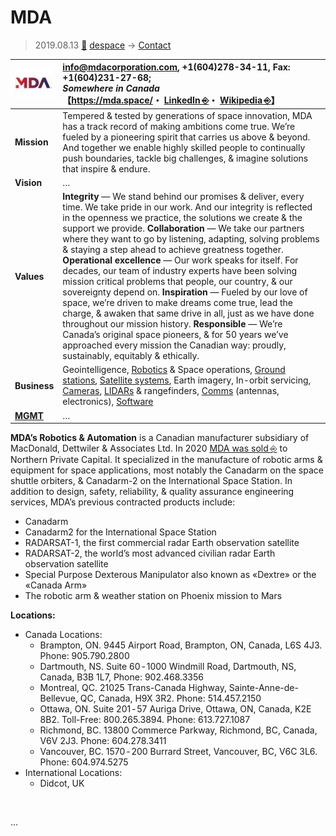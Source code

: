 # MDA
> 2019.08.13 [🚀](../../index/index.md) [despace](../index.md) → [Contact](../contact.md)

|[![](../f/contact/m/mda_logo1_thumb.webp)](../f/contact/m/mda_logo1.webp)|<info@mdacorporation.com>, +1(604)278-34-11, Fax: +1(604)231-27-68;<br> *Somewhere in Canada*<br> 【<https://mda.space/>・ [LinkedIn ⎆](https://www.linkedin.com/company/mdaspace)・ [Wikipedia ⎆](https://en.wikipedia.org/wiki/MDA_Space_Missions)】|
|:-|:-|
|**Mission**|Tempered & tested by generations of space innovation, MDA has a track record of making ambitions come true. We’re fueled by a pioneering spirit that carries us above & beyond. And together we enable highly skilled people to continually push boundaries, tackle big challenges, & imagine solutions that inspire & endure.|
|**Vision**|…|
|**Values**|**Integrity** — We stand behind our promises & deliver, every time. We take pride in our work. And our integrity is reflected in the openness we practice, the solutions we create & the support we provide. **Collaboration** — We take our partners where they want to go by listening, adapting, solving problems & staying a step ahead to achieve greatness together. **Operational excellence** — Our work speaks for itself. For decades, our team of industry experts have been solving mission critical problems that people, our country, & our sovereignty depend on. **Inspiration** — Fueled by our love of space, we’re driven to make dreams come true, lead the charge, & awaken that same drive in all, just as we have done throughout our mission history. **Responsible** — We’re Canada’s original space pioneers, & for 50 years we’ve approached every mission the Canadian way: proudly, sustainably, equitably & ethically.|
|**Business**|Geointelligence, [Robotics](../robot.md) & Space operations, [Ground stations](../scs.md), [Satellite systems](../sc.md), Earth imagery, In-orbit servicing, [Cameras](../cam.md), [LIDARs](../doppler.md) & rangefinders, [Comms](../comms.md) (antennas, electronics), [Software](../soft.md)|
|**[MGMT](../mgmt.md)**|…|

**MDA’s Robotics & Automation** is a Canadian manufacturer subsidiary of MacDonald, Dettwiler & Associates Ltd. In 2020 [MDA was sold ⎆](http://investor.maxar.com/investor-news/press-release-details/2019/Maxar-Technologies-to-Sell-MDA-to-Northern-Private-Capital-for-CAD1-Billion/default.aspx) to Northern Private Capital. It specialized in the manufacture of robotic arms & equipment for space applications, most notably the Canadarm on the space shuttle orbiters, & Canadarm-2 on the International Space Station. In addition to design, safety, reliability, & quality assurance engineering services, MDA’s previous contracted products include:

   - Canadarm
   - Canadarm2 for the International Space Station
   - RADARSAT-1, the first commercial radar Earth observation satellite
   - RADARSAT-2, the world’s most advanced civilian radar Earth observation satellite
   - Special Purpose Dexterous Manipulator also known as «Dextre» or the «Canada Arm»
   - The robotic arm & weather station on Phoenix mission to Mars

**Locations:**

   - Canada Locations:
      - Brampton, ON. 9445 Airport Road, Brampton, ON, Canada, L6S 4J3. Phone: 905.790.2800
      - Dartmouth, NS. Suite 60 ‑ 1000 Windmill Road, Dartmouth, NS, Canada, B3B 1L7, Phone: 902.468.3356
      - Montreal, QC. 21025 Trans-Canada Highway, Sainte-Anne-de-Bellevue, QC, Canada, H9X 3R2. Phone: 514.457.2150
      - Ottawa, ON. Suite 201 ‑ 57 Auriga Drive, Ottawa, ON, Canada, K2E 8B2. Toll-Free: 800.265.3894. Phone: 613.727.1087
      - Richmond, BC. 13800 Commerce Parkway, Richmond, BC, Canada, V6V 2J3. Phone: 604.278.3411
      - Vancouver, BC. 1570 ‑ 200 Burrard Street, Vancouver, BC, V6C 3L6. Phone: 604.974.5275
   - International Locations:
      - Didcot, UK

<p style="page-break-after:always"> </p>

…
